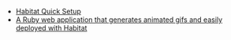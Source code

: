 - [Habitat Quick Setup](https://github.com/habitat-sh/core-plans/blob/master/scaffolding-ruby/doc/quickstart.md)
- [A Ruby web application that generates animated gifs and easily deployed with Habitat](https://github.com/burtlo/habitatize)
